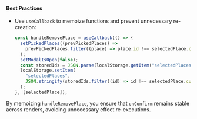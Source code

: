 
#### Best Practices
- Use `useCallback` to memoize functions and prevent unnecessary re-creation:
  ```jsx
  const handleRemovePlace = useCallback(() => {
    setPickedPlaces((prevPickedPlaces) =>
      prevPickedPlaces.filter((place) => place.id !== selectedPlace.current)
    );
    setModalIsOpen(false);
    const storedIds = JSON.parse(localStorage.getItem("selectedPlaces")) || [];
    localStorage.setItem(
      "selectedPlaces",
      JSON.stringify(storedIds.filter((id) => id !== selectedPlace.current))
    );
  }, [selectedPlace]);
  ```

By memoizing `handleRemovePlace`, you ensure that `onConfirm` remains stable across renders, avoiding unnecessary effect re-executions.